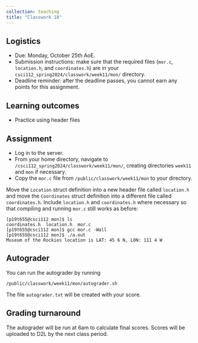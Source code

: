 ```yaml
---
collection: teaching
title: "Classwork 18"
---
```


## Logistics
* Due: Monday, October 25th AoE.
* Submission instructions: make sure that the required files (`mor.c`, `location.h`, and `coordinates.h`) are in your
	`csci112_spring2024/classwork/week11/mon/` directory.
* Deadline reminder: after the deadline passes, you cannot earn any points for
	this assignment.

## Learning outcomes
* Practice using header files

## Assignment

* Log in to the server.
* From your home directory, navigate to `/csci112_spring2024/classwork/week11/mon/`, creating directories `week11`
and `mon` if necessary.
* Copy the `mor.c` file from `/public/classwork/week11/mon` to your directory.

Move the `Location` struct definition into a new header file called
`location.h` and move the `Coordinates` struct definition into a different file
called `coordinates.h`. Include `location.h` and `coordinates.h` where
necessary so that compiling and running `mor.c` still works as before:

```
[p19t655@csci112 mon]$ ls
coordinates.h  location.h  mor.c
[p19t655@csci112 mon]$ gcc mor.c -Wall
[p19t655@csci112 mon]$ ./a.out
Museum of the Rockies location is LAT: 45 6 N, LON: 111 4 W
```

## Autograder

You can run the autograder by running

```
/public/classwork/week11/mon/autograder.sh
```

The file `autograder.txt` will be created with your score.

## Grading turnaround

The autograder will be run at 6am to calculate final scores. Scores will be
uploaded to D2L by the next class period.
